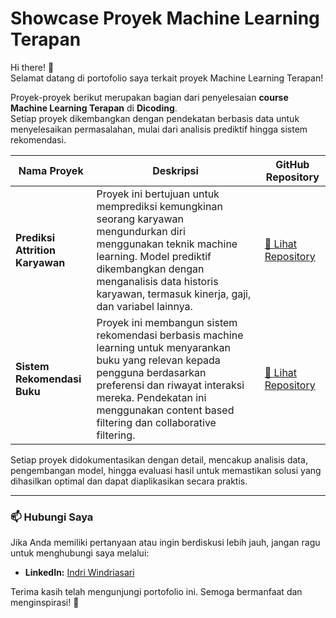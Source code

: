 # Showcase Proyek Machine Learning Terapan  

Hi there! 👋  
Selamat datang di portofolio saya terkait proyek Machine Learning Terapan!

Proyek-proyek berikut merupakan bagian dari penyelesaian **course Machine Learning Terapan** di **Dicoding**. <br>
Setiap proyek dikembangkan dengan pendekatan berbasis data untuk menyelesaikan permasalahan, mulai dari analisis prediktif hingga sistem rekomendasi.  

| **Nama Proyek**             | **Deskripsi**                                                                                                              | **GitHub Repository**                                                                                                   |  
|-----------------------------|--------------------------------------------------------------------------------------------------------------------------|-----------------------------------------------------------------------------------------------------------------------|  
| **Prediksi Attrition Karyawan** | Proyek ini bertujuan untuk memprediksi kemungkinan seorang karyawan mengundurkan diri menggunakan teknik machine learning. Model prediktif dikembangkan dengan menganalisis data historis karyawan, termasuk kinerja, gaji, dan variabel lainnya. | [🔗 Lihat Repository](https://github.com/driins/machine-learning-terapan/tree/main/dicoding-mlt-predictive-analysis)    |  
| **Sistem Rekomendasi Buku**  | Proyek ini membangun sistem rekomendasi berbasis machine learning untuk menyarankan buku yang relevan kepada pengguna berdasarkan preferensi dan riwayat interaksi mereka. Pendekatan ini menggunakan content based filtering dan collaborative filtering. | [🔗 Lihat Repository](https://github.com/driins/machine-learning-terapan/tree/main/dicoding-mlt-recommender-system)    |  

Setiap proyek didokumentasikan dengan detail, mencakup analisis data, pengembangan model, hingga evaluasi hasil untuk memastikan solusi yang dihasilkan optimal dan dapat diaplikasikan secara praktis.  

---
### 📫 Hubungi Saya  
Jika Anda memiliki pertanyaan atau ingin berdiskusi lebih jauh, jangan ragu untuk menghubungi saya melalui:  
- **LinkedIn:** [Indri Windriasari](https://www.linkedin.com/in/indriwindriasari)  

Terima kasih telah mengunjungi portofolio ini. Semoga bermanfaat dan menginspirasi! 🌟 

